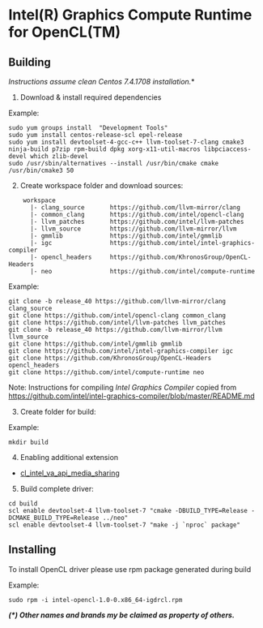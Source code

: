 # Intel(R) Graphics Compute Runtime for OpenCL(TM)

## Building

*Instructions assume clean Centos 7.4.1708 installation.**

1. Download & install required dependencies

Example:

```shell
sudo yum groups install  "Development Tools"
sudo yum install centos-release-scl epel-release
sudo yum install devtoolset-4-gcc-c++ llvm-toolset-7-clang cmake3 ninja-build p7zip rpm-build dpkg xorg-x11-util-macros libpciaccess-devel which zlib-devel
sudo /usr/sbin/alternatives --install /usr/bin/cmake cmake /usr/bin/cmake3 50
```

2. Create workspace folder and download sources:
```
	workspace
	  |- clang_source       https://github.com/llvm-mirror/clang
	  |- common_clang       https://github.com/intel/opencl-clang
	  |- llvm_patches       https://github.com/intel/llvm-patches
	  |- llvm_source        https://github.com/llvm-mirror/llvm
	  |- gmmlib             https://github.com/intel/gmmlib
	  |- igc                https://github.com/intel/intel-graphics-compiler
	  |- opencl_headers     https://github.com/KhronosGroup/OpenCL-Headers
	  |- neo                https://github.com/intel/compute-runtime
```

Example:

```shell
git clone -b release_40 https://github.com/llvm-mirror/clang clang_source
git clone https://github.com/intel/opencl-clang common_clang
git clone https://github.com/intel/llvm-patches llvm_patches
git clone -b release_40 https://github.com/llvm-mirror/llvm llvm_source
git clone https://github.com/intel/gmmlib gmmlib
git clone https://github.com/intel/intel-graphics-compiler igc
git clone https://github.com/KhronosGroup/OpenCL-Headers opencl_headers
git clone https://github.com/intel/compute-runtime neo
```

Note: Instructions for compiling *Intel Graphics Compiler* copied from https://github.com/intel/intel-graphics-compiler/blob/master/README.md 

3. Create folder for build: 

Example:

```shell
mkdir build
```

4. Enabling additional extension

* [cl_intel_va_api_media_sharing](https://github.com/intel/compute-runtime/blob/master/documentation/cl_intel_va_api_media_sharing.md)

5. Build complete driver:

```shell
cd build
scl enable devtoolset-4 llvm-toolset-7 "cmake -DBUILD_TYPE=Release -DCMAKE_BUILD_TYPE=Release ../neo"
scl enable devtoolset-4 llvm-toolset-7 "make -j `nproc` package"
```

## Installing

To install OpenCL driver please use rpm package generated during build

Example:

```shell
sudo rpm -i intel-opencl-1.0-0.x86_64-igdrcl.rpm
```

___(*) Other names and brands my be claimed as property of others.___
